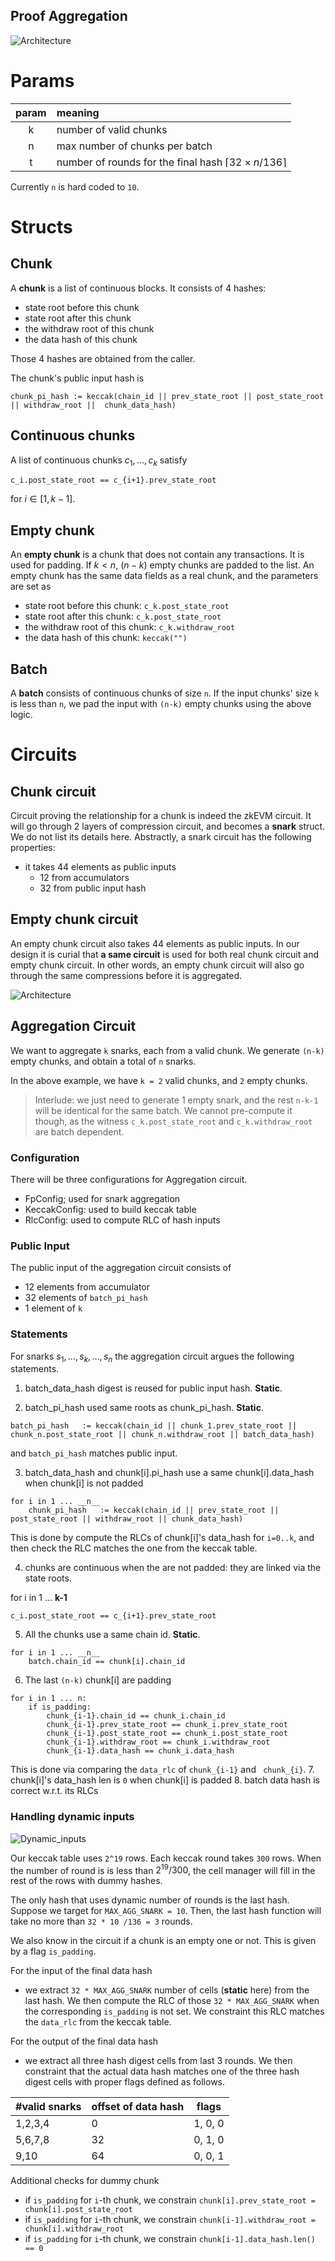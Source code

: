 Proof Aggregation
-----

![Architecture](./figures/architecture.jpg)
<!-- 
This repo does proof aggregations for zkEVM proofs.

## zkEVM circuit
A zkEVM circuits generates a ZK proof for a chunk of blocks. It takes 64 field elements as its public input, consist of 
- chunk's data hash digest: each byte is encoded in an Fr element
- chunk's public input hash digest: each byte is encoded in an Fr element
The total size for a public input is 64 bytes, encoded in 64 Fr element

For the ease of testing, this repo implements a `MockCircuit` which hash same public input APIs as a zkEVM circuit. 

## First compression circuit
The first compression circuit takes in a fresh snark proof and generates a new (potentially small) snark proof. 
The public inputs to the new snark proof consists of 
- 12 elements from the accumulators
    - an accumulator consists of 2 G1 elements, which are the left and right inputs to the pairing
    - this is treated as 4 Fq elements, each decomposed into 3 limbs and encoded in Fr  
- 64 elements from previous snark
    - re-expose the same public inputs as the original snark

The first compression circuit is configured [wide config file](./configs/compression_wide.config).

## Second compression circuit

The second compression circuit takes in a compressed snark proof and generates a new (potentially small) snark proof. 
The public inputs to the new snark proof consists of 
- 12 elements from the accumulators
    - an accumulator consists of 2 G1 elements, which are the left and right inputs to the pairing
    - this is treated as 4 Fq elements, each decomposed into 3 limbs and encoded in Fr  
    - accumulator from the previous snark is accumulated into the current accumulator
- 64 elements from previous snark
    - skipping the first 12 elements which are previous accumulator, as they are already accumulated
    - re-expose the rest 64 field elements as the public inputs 

The second compression circuit is configured [thin config file](./configs/compression_thin.config).

## Aggregation circuit
An aggregation circuit takes in a batch of `k` proofs, each for a chunk of blocks. 
It generates a single proof asserting the validity of all the proofs. 

It also performs public input aggregation, i.e., reducing the `64k` public elements  into a fixed number of `144` elements:
- 12 elements from accumulators, which accumulates all the previous `k` accumulators from each snark
- 132 elements from the hashes
    - first_chunk_prev_state_root: 32 Field elements
    - last_chunk_post_state_root: 32 Field elements
    - last_chunk_withdraw_root: 32 Field elements
    - batch_public_input_hash: 32 Field elements
    - chain_id: 8 Field elements

In addition, it attests that, for chunks indexed from `0` to `k-1`,
- batch_data_hash := keccak(chunk_0.data_hash || ... || chunk_k-1.data_hash) where chunk_i.data_hash is a public input to the i-th batch snark circuit
- chunk_pi_hash := keccak(chain_id || prev_state_root || post_state_root || withdraw_root || chunk_data_hash) where chunk_data_hash is a public input to the i-th batch snark circuit
- and the related field matches public input

See [public input aggregation](./src/proof_aggregation/public_input_aggregation.rs) for the details of public input aggregation. -->

<!-- # Spec for Dynamic aggregator -->

# Params
|param|meaning |
|:---:|:---|
|k | number of valid chunks|
|n | max number of chunks per batch|
|t | number of rounds for the final hash $\lceil32\times n/136\rceil$ |

Currently `n` is hard coded to `10`.
# Structs

## Chunk

A __chunk__ is a list of continuous blocks. It consists of 4 hashes:
- state root before this chunk
- state root after this chunk
- the withdraw root of this chunk
- the data hash of this chunk

Those 4 hashes are obtained from the caller.

The chunk's public input hash is 
```
chunk_pi_hash := keccak(chain_id || prev_state_root || post_state_root || withdraw_root ||  chunk_data_hash)
```

## Continuous chunks

A list of continuous chunks $c_1, \dots, c_k$ satisfy
```
c_i.post_state_root == c_{i+1}.prev_state_root
```
for $i \in [1, k-1]$.

## Empty chunk
An __empty chunk__ is a chunk that does not contain any transactions. It is used for padding. 
If $k< n$, $(n-k)$ empty chunks are padded to the list. An empty chunk has the same data fields as a real chunk, and the parameters are set as
- state root before this chunk: `c_k.post_state_root`
- state root after this chunk: `c_k.post_state_root`
- the withdraw root of this chunk: `c_k.withdraw_root`
- the data hash of this chunk: `keccak("")`

## Batch

A __batch__ consists of continuous chunks of size `n`. If the input chunks' size `k` is less than `n`, we pad the input with `(n-k)` empty chunks using the above logic.

# Circuits

## Chunk circuit

Circuit proving the relationship for a chunk is indeed the zkEVM circuit. It will go through 2 layers of compression circuit, and becomes a __snark__ struct. We do not list its details here. Abstractly, a snark circuit has the following properties:
- it takes 44 elements as public inputs 
    - 12 from accumulators
    - 32 from public input hash

## Empty chunk circuit
An empty chunk circuit also takes 44 elements as public inputs. 
In our design it is curial that __a same circuit__ is used for both real chunk circuit and empty chunk circuit. In other words, an empty chunk circuit will also  go through the same compressions before it is aggregated. 


![Architecture](./figures/hashes.jpg)

## Aggregation Circuit

We want to aggregate `k` snarks, each from a valid chunk. We generate `(n-k)` empty chunks, and obtain a total of `n` snarks. 

In the above example, we have `k = 2` valid chunks, and `2` empty chunks.

> Interlude: we just need to generate 1 empty snark, and the rest `n-k-1` will be identical for the same batch. We cannot pre-compute it though, as the witness `c_k.post_state_root` and `c_k.withdraw_root` are batch dependent.

### Configuration

There will be three configurations for Aggregation circuit.
- FpConfig; used for snark aggregation
- KeccakConfig: used to build keccak table
- RlcConfig: used to compute RLC of hash inputs

### Public Input
The public input of the aggregation circuit consists of
- 12 elements from accumulator
- 32 elements of `batch_pi_hash`
- 1 element of `k`

### Statements
For snarks $s_1,\dots,s_k,\dots, s_n$ the aggregation circuit argues the following statements.

1. batch_data_hash digest is reused for public input hash. __Static__.

2. batch_pi_hash used same roots as chunk_pi_hash. __Static__.
```
batch_pi_hash   := keccak(chain_id || chunk_1.prev_state_root || chunk_n.post_state_root || chunk_n.withdraw_root || batch_data_hash)
```
and `batch_pi_hash` matches public input.

3. batch_data_hash and chunk[i].pi_hash use a same chunk[i].data_hash when chunk[i] is not padded

```
for i in 1 ... __n__
    chunk_pi_hash   := keccak(chain_id || prev_state_root || post_state_root || withdraw_root || chunk_data_hash)
```

This is done by compute the RLCs of chunk[i]'s data_hash for `i=0..k`, and then check the RLC matches the one from the keccak table.

4. chunks are continuous when the are not padded: they are linked via the state roots.

for i in 1 ... __k-1__
```
c_i.post_state_root == c_{i+1}.prev_state_root
```

5. All the chunks use a same chain id. __Static__.
```
for i in 1 ... __n__
    batch.chain_id == chunk[i].chain_id
```

6. The last `(n-k)` chunk[i] are padding
```
for i in 1 ... n:
    if is_padding:
        chunk_{i-1}.chain_id == chunk_i.chain_id 
        chunk_{i-1}.prev_state_root == chunk_i.prev_state_root 
        chunk_{i-1}.post_state_root == chunk_i.post_state_root 
        chunk_{i-1}.withdraw_root == chunk_i.withdraw_root 
        chunk_{i-1}.data_hash == chunk_i.data_hash 
```
This is done via comparing the `data_rlc` of `chunk_{i-1}` and ` chunk_{i}`.
7. chunk[i]'s data_hash len is `0` when chunk[i] is padded
8. batch data hash is correct w.r.t. its RLCs

### Handling dynamic inputs


![Dynamic_inputs](./figures/hash_table.jpg)


Our keccak table uses `2^19` rows. Each keccak round takes `300` rows. When the number of round is is less than $2^19/300$, the cell manager will fill in the rest of the rows with dummy hashes. 

The only hash that uses dynamic number of rounds is the last hash. 
Suppose we target for `MAX_AGG_SNARK = 10`. Then, the last hash function will take no more than `32 * 10 /136 = 3` rounds. 

We also know in the circuit if a chunk is an empty one or not. This is given by a flag `is_padding`. 

For the input of the final data hash
- we extract `32 * MAX_AGG_SNARK` number of cells (__static__ here) from the last hash. We then compute the RLC of those `32 * MAX_AGG_SNARK` when the corresponding `is_padding` is not set. We constraint this RLC matches the `data_rlc` from the keccak table.


For the output of the final data hash
- we extract all three hash digest cells from last 3 rounds. We then constraint that the actual data hash matches one of the three hash digest cells with proper flags defined as follows.

|#valid snarks | offset of data hash | flags|
|---| ---| ---|
|1,2,3,4       | 0                   | 1, 0, 0|
|5,6,7,8       | 32                  | 0, 1, 0   |
|9,10          | 64                  | 0, 0, 1|

Additional checks for dummy chunk
- if `is_padding` for `i`-th chunk, we constrain `chunk[i].prev_state_root = chunk[i].post_state_root`
- if `is_padding` for `i`-th chunk, we constrain `chunk[i-1].withdraw_root = chunk[i].withdraw_root`
- if `is_padding` for `i`-th chunk, we constrain `chunk[i-1].data_hash.len() == 0`

<!-- 
1. Extact the final `data_rlc` cell from each round. There are maximum $t$ of this, denoted by $r_1,\dots r_t$
    - __caveat__: will need to make sure the circuit is padded as if there are $t$ rounds, if the actual number of rounds is less than $t$. This is done by keccak table already: 
    all columns of keccak table are padded to `1<<LOG_DEGREE` by construction (__need to double check this is circuit dependent__)
2. Extract a challenge and then compute `rlc:= RLC(chunk_1.data_hash || ... || chunk_k.data_hash)` using a __phase 2__ column
3. assert `rlc` is valid via a lookup argument
    - constrain `rlc` cell is within the "data_rlc" column of keccak table via standard lookup API
    - potential optimization: avoid using lookup API. There is only $t$ elements as $rlc \in \{r_1,\dots r_t\}$ and we may check equality one by one.
 -->

<!-- 
Circuit witnesses:
- a list of k __real__ CHUNKs, each with 44 elements of public inputs (12 from accumulators and
32 from public input hash)
    - 
    - Those 4 hashes are obtained from the caller.
    - It's public input hash is 
        - chunk_pi_hash   := keccak(chain_id || prev_state_root || post_state_root || withdraw_root ||
            chunk_data_hash)
Circuit public inputs:
- an accumulator of 12 elements
- a batch public input hash of 32 elements
- the value k, 1 element

The aggregation circuit aggregates MAX_AGG_NUM snarks.
If k < MAX_AGG_NUM, dummy snarks will be padded -->
